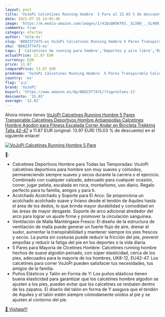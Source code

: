 ```yaml
---
layout: post
title: 'VoJoPi Calcetines Running Hombre  5 Pare al 15.03 % de descuento'
date: 2021-07-26 14:05:46
image: 'https://m.media-amazon.com/images/I/41QuQH5KfKS._SL500_._SL400_.jpg'
comments: true
category: ofertas
author: 'tole.es'
slug: 'B08Z3T747S-es VoJoPi Calcetines Running Hombre 5 Pares Transpirable...'
sku: 'B08Z3T747S-es'
tags: [ 'Calcetines de running para hombre','Deportes y aire libre','Ropa de running','Ropa de running para hombre','Ropa y equipo para deportes','Running','bicicleta','vojopi', ]
actualPrice: 11.87 EUR
currency: EUR
price: 11.87
comparePrice: 13.97 EUR
prodname: 'VoJoPi Calcetines Running Hombre  5 Pares Transpirable Calcetines Deportivos Hombre  Antiampollas Calcetines Hombre Agodon para Fitness  Escalada  Correr  Andar en Bicicleta  Trekking  Talla 42-47'
country: 'es'
flag: '🇪🇸'
brand: 'VoJoPi'
buyurl: 'https://www.amazon.es/dp/B08Z3T747S/?tag=tolees-21'
descuento: '15.03'
average: '12.92'
---
```


Ahora mismo tienes [VoJoPi Calcetines Running Hombre  5 Pares Transpirable Calcetines Deportivos Hombre  Antiampollas Calcetines Hombre Agodon para Fitness  Escalada  Correr  Andar en Bicicleta  Trekking  Talla 42-47](https://www.amazon.es/dp/B08Z3T747S/?tag=tolees-21) a 11.87 EUR (original: 13.97 EUR) (15.03 %  de descuento) en el siguiente enlace!

[![VoJoPi Calcetines Running Hombre  5 Pare](https://m.media-amazon.com/images/I/41QuQH5KfKS._SL500_._SL400_.jpg)](https://www.amazon.es/dp/B08Z3T747S/?tag=tolees-21)

🔎:

- Calcetines Deportivos Hombre para Todas las Temporadas: VoJoPi calcetines deportivos para hombre son muy suaves y cómodos, permaneciendo siempre suaves y secos durante la carrera o el ejercicio. Combinado con cualquier calzado, adecuado para cualquier ocasión, correr, jugar pelota, escalada en roca, montañismo, uso diario. Regalo perfecto para tu familia, amigos y para ti.
- Acolchado Acolchado y Soporte para El Arco: Se proporciona un acolchado acolchado suave y liviano desde el tendón de Aquiles hasta el área de los dedos, lo que brinda mayor durabilidad y comodidad en las áreas de mayor desgaste. Soporte de arco adicional alrededor del arco para lograr un ajuste firme y promover la circulación sanguínea.
- Ventilación de Malla Manténgase Fresco: El diseño de la estructura de ventilación de malla puede generar un fuerte flujo de aire, drenar el sudor, aumentar la transpirabilidad y mantener siempre los pies frescos y secos. La punta sin costuras puede reducir la fricción del pie, prevenir ampollas y reducir la fatiga del pie en los deportes o la vida diaria.
- 5 Pares para Mayoría de Clcetines Hombre: Calcetines running hombre hechos de suave algodón peinado, con súper elasticidad, cerca de los pies, adecuados para la mayoría de los hombres, UK8-12, EU42-47. Los calcetines para correr VoJoPi pueden satisfacer tus necesidades, tus amigos de la familia.
- Puños Elásticos y Talón en Forma de Y: Los puños elásticos tienen buena elasticidad para garantizar que los calcetines hombre algodon se ajusten a los pies, pueden evitar que los calcetines se resbalen dentro de los zapatos. El diseño del talón en forma de Y asegura que el tendón de Aquiles y el talón estén siempre cómodamente unidos al pie y se ajusten al contorno del pie.

[🛒 Visítala!!!](https://www.amazon.es/dp/B08Z3T747S/?tag=tolees-21)
